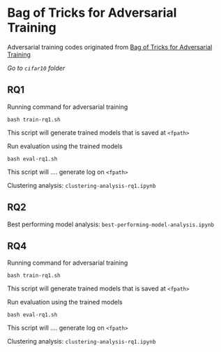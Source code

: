 # Bag of Tricks for Adversarial Training
Adversarial training codes originated from [Bag of Tricks for Adversarial Training](https://github.com/P2333/Bag-of-Tricks-for-AT) 


*Go to `cifar10` folder*


## RQ1

Running command for adversarial training
```
bash train-rq1.sh
```
This script will generate trained models that is saved at `<fpath>`

Run evaluation using the trained models
```
bash eval-rq1.sh
```
This script will .... generate log on `<fpath>`

Clustering analysis: `clustering-analysis-rq1.ipynb`


## RQ2

Best performing model analysis: `best-performing-model-analysis.ipynb`


## RQ4

Running command for adversarial training
```
bash train-rq1.sh
```
This script will generate trained models that is saved at `<fpath>`

Run evaluation using the trained models
```
bash eval-rq1.sh
```
This script will .... generate log on `<fpath>`

Clustering analysis: `clustering-analysis-rq1.ipynb`
